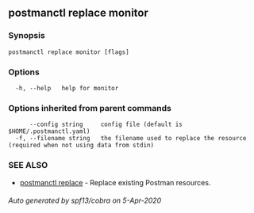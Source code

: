 ## postmanctl replace monitor



### Synopsis



```
postmanctl replace monitor [flags]
```

### Options

```
  -h, --help   help for monitor
```

### Options inherited from parent commands

```
      --config string     config file (default is $HOME/.postmanctl.yaml)
  -f, --filename string   the filename used to replace the resource (required when not using data from stdin)
```

### SEE ALSO

* [postmanctl replace](postmanctl_replace.md)	 - Replace existing Postman resources.

###### Auto generated by spf13/cobra on 5-Apr-2020
